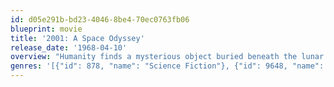 ```yaml
---
id: d05e291b-bd23-4046-8be4-70ec0763fb06
blueprint: movie
title: '2001: A Space Odyssey'
release_date: '1968-04-10'
overview: "Humanity finds a mysterious object buried beneath the lunar surface and sets off to find its origins with the help of HAL 9000, the world's most advanced super computer."
genres: '[{"id": 878, "name": "Science Fiction"}, {"id": 9648, "name": "Mystery"}, {"id": 12, "name": "Adventure"}]'
---
```

